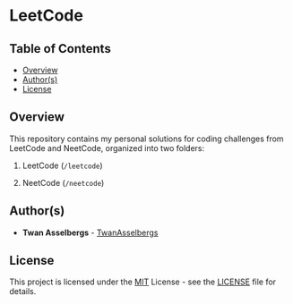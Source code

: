 # LeetCode


## Table of Contents

- [Overview](#overview)  
- [Author(s)](#authors)  
- [License](#license)  


## Overview

This repository contains my personal solutions for coding challenges from LeetCode and NeetCode, organized into two folders:

1. LeetCode (`/leetcode`)

3. NeetCode (`/neetcode`)  


## Author(s)

- **Twan Asselbergs** - [TwanAsselbergs](https://github.com/TwanAsselbergs)  


## License

This project is licensed under the [MIT](LICENSE) License - see the [LICENSE](LICENSE) file for details.
